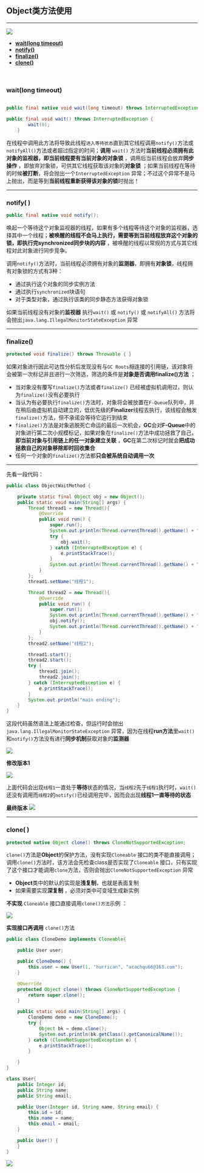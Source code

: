 ## <a name="object">Object类方法使用</a>

-----
![](https://github.com/HurricanGod/Home/blob/master/img/uml-object.png)

+ <a href="#wait">**wait(long timeout)**</a>
+ <a href="#notify">**notify()**</a>
+ <a href="#finalize">**finalize()**</a>
+ <a href="#clone">**clone()**</a>



<br/>

### <a name="wait">wait(long timeout)</a>

```java

public final native void wait(long timeout) throws InterruptedException;

public final void wait() throws InterruptedException {
        wait(0);
    }
```

在线程中调用此方法将导致此线程`进入等待状态`直到其它线程调用`notify()`方法或`notifyAll()`方法或者超过指定的时间；**调用**  `wait()`  方法时**当前线程必须拥有此对象的监视器，即当前线程要有当前对象的对象锁** ，调用后当前线程会放弃**同步操作** ，即放弃对象锁，可供其它线程获取该对象的**对象锁** ；如果当前线程在等待的时候**被打断**，将会抛出一个`InterruptedException` 异常；不过这个异常不是马上抛出，而是等到**当前线程重新获得该对象的锁**时抛出！



-----

### <a name="notify">notify( )</a>

```java
public final native void notify();
```

唤起一个等待这个对象监视器的线程，如果有多个线程等待这个对象的监视器，选择其中一个线程；**被唤醒的线程不会马上执行，需要等到当前线程放弃这个对象的锁，即执行完synchronized同步块的内容** ，被唤醒的线程以常规的方式与其它线程对此对象进行同步竞争。

调用`notify()`方法时，当前线程必须拥有对象的**监测器**，即拥有**对象锁**，线程拥有对象锁的方式有3种：

+  通过执行这个对象的同步实例方法
+  通过执行`synchronized`块语句
+  对于类型对象，通过执行该类的同步静态方法获得对象锁



如果当前线程没有对象的**监视器** 执行`wait()` 或 `notify()` 或 `notifyAll()` 方法将会抛出`java.lang.IllegalMonitorStateException` 异常



-----

###  <a name="finalize">finalize()</a>

```java
protected void finalize() throws Throwable { }
```

如果对象进行因此可达性分析后发现没有与`GC Roots`相连接的引用链，该对象将会被第一次标记并且进行一次筛选，筛选的条件是**对象是否调用finalize()方法** ；

- 当对象没有覆写`finalize()`方法或者`finalize()` 已经被虚拟机调用过，则认为`finalize()`没有必要执行
- 当认为有必要执行`finalize()`方法时，对象将会被放置在`F-Queue`队列中，并在稍后由虚拟机自动建立的，低优先级的**Finalizer**线程去执行，该线程会触发`finalize()`方法，但不承诺会等待它运行到结束
- `finalize()`方法是对象逃脱死亡命运的最后一次机会，**GC**会对**F-Queue**中的对象进行第二次小规模标记，如果对象在`finalize()`方法中成功拯救了自己，**即当前对象与引用链上的任一对象建立关联** ，**GC**在第二次标记时就会**把成功拯救自己的对象移除即时回收集合**
- 任何一个对象的`finalize()`方法都**只会被系统自动调用一次**


-----

先看一段代码：

```java
public class ObjectWaitMethod {

    private static final Object obj = new Object();
    public static void main(String[] args) {
        Thread thread1 = new Thread(){
            @Override
            public void run() {
                super.run();
                System.out.println(Thread.currentThread().getName() + " start!");
                try {
                    obj.wait();
                } catch (InterruptedException e) {
                    e.printStackTrace();
                }
                System.out.println(Thread.currentThread().getName() + " end!");
            }
        };
        thread1.setName("线程1");

        Thread thread2 = new Thread(){
            @Override
            public void run() {
                super.run();
                System.out.println(Thread.currentThread().getName() + " start!");
                obj.notify();
                System.out.println(Thread.currentThread().getName() + " end!");
            }
        };
        thread2.setName("线程2");

        thread1.start();
        thread2.start();
        try {
            thread1.join();
            thread2.join();
        } catch (InterruptedException e) {
            e.printStackTrace();
        }
        System.out.println("main ending");
    }
}
```

这段代码虽然语法上能通过检查，但运行时会抛出`java.lang.IllegalMonitorStateException` 异常，因为在线程**run方法**里`wait()`和`notify()`方法没有进行**同步机制**获取对象的**监测器**

![](https://github.com/HurricanGod/Home/blob/master/img/wait-pro1.png)

**修改版本1**

![](https://github.com/HurricanGod/Home/blob/master/img/wait-pro2.png)



上面代码会出现`线程1`一直处于**等待**状态的情况，当`线程2`先于`线程1`执行时，`wait()`还没有调用而`线程2`的`notify()`已经调用完毕，因而会出现**线程1一直等待的状态**

**最终版本**
![](https://github.com/HurricanGod/Home/blob/master/img/wait-pro3.png)

------

### <a name="clone">clone(  )</a>

```java
protected native Object clone() throws CloneNotSupportedException;
```

`clone()`方法是**Object**的保护方法，没有实现`Cloneable` 接口的类不能直接调用；调用`clone()`方法时，该方法会先检查class是否实现了`Cloneable` 接口，只有实现了这个接口才能调用`clone`方法，否则会抛出`CloneNotSupportedException` 异常

+ **Object**类中的默认的实现是**浅复制**，也就是表面复制
+ 如果需要实现**深复制** ，必须对类中可变域生成新实例



**不实现** `Cloneable` 接口直接调用`clone()方法`示例 ：

![](https://github.com/HurricanGod/Home/blob/master/img/clone(%20).png)



**实现接口再调用** `clone()`方法

```java
public class CloneDemo implements Cloneable{

    public User user;

    public CloneDemo() {
        this.user = new User(1, "hurrican", "acachqu66@163.com");
    }

    @Override
    protected Object clone() throws CloneNotSupportedException {
        return super.clone();
    }

    public static void main(String[] args) {
        CloneDemo demo = new CloneDemo();
        try {
            Object bk = demo.clone();
            System.out.println(bk.getClass().getCanonicalName());
        } catch (CloneNotSupportedException e) {
            e.printStackTrace();
        }

    }
}

class User{
    public Integer id;
    public String name;
    public String email;

    public User(Integer id, String name, String email) {
        this.id = id;
        this.name = name;
        this.email = email;
    }

    public User() {
    }
}
```

![](https://github.com/HurricanGod/Home/blob/master/img/clone(1).png)

